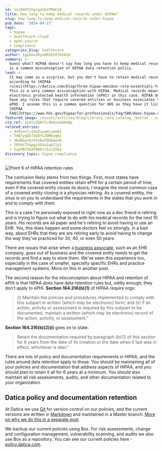 ```yaml
---
id: 1aJQXUtCFgsgaSEoYMeEi8
title: How long to keep medical records under HIPAA?
slug: how-long-to-keep-medical-records-under-hipaa
pub_date: '2014-04-17'
tags:
  - hipaa
  - healthcare-cloud
  - open-source
  - compliance
categories_blog: healthcare
author: 1gpUmvd6yuOKUIUIY620i0
summary: >-
  Guess what? HIPAA doesn't say how long you have to keep medical records. This
  is a common misconception of HIPAA data retention policy.
lead: >
  It may come as a surprise, but you don't have to retain medical records
  according to [HIPAA
  rules](https://datica.com/blog/three-hipaa-omnibus-rule-essentials-for-it-security/).
  This is a very common misconception with HIPAA. Medical records means
  electronic protected health information (ePHI) in this case. HIPAA does not
  have any rules that require covered entities or business associates to retain
  ePHI. I assume this is a common question for HHS as they have it listed in a
  [HIPAA
  FAQ](https://www.hhs.gov/hipaa/for-professionals/faq/580/does-hipaa-require-covered-entities-to-keep-medical-records-for-any-period/index.html).
featured_image: /assets/articles/blog/Library_card_catalog__boston_-_sanwal-deen-93466.jpg
cta_ref: 2yAtuZDAYlL96AiVw6mnBp
related_entries:
  - 4VBvunljxmaIuyqmiuemA2
  - 7HB7ygGh7aG8Ys2OMkqqK2
  - 3bwNayxEnYkukwYQ6Qqee0
  - 20YHiTYApqcUS4sEqGSIyS
  - 5apPBY3GdFBA9rvIa1ZXma
discovery_topic: hipaa-compliance
---
```

![Point 6 of HIPAA retention rules](/assets/articles/blog/blog-main-retention.png)

The confusion likely stems from two things. First, most states have requirements that covered entities retain ePHI for a certain period of time, even if the covered entity closes its doors; I imagine the most common case of a covered entity closing is a physician retiring. As a covered entitiy, the onus is on you to understand the requirements in the states that you work in and to comply with them.

This is a case I'm personally exposed to right now as a doc friend is retiring and is trying to figure out what to do with his medical records for the next 10 years. His records are all paper and he's retiring to avoid having to use an EHR. Yes, this does happen and some doctors feel so strongly, in a bad way, about EHRs that they are are retiring early to avoid having to change the way they've practiced for 30, 40, or even 50 years.

There are issues that arise when a [business associate](https://datica.com/blog/3-common-misconceptions-about-business-associate-agreements/), such as an EHR company, goes out of business and the covered entity needs to get the records and find a way to store them. We've seen this experience too, especially in the case of smaller, specialty specific EHRs and practice management systems. More on this in another post.

The second reason for the misconception about HIPAA and retention of ePHI is that HIPAA does have data retention rules but, oddly enough, they don't apply to ePHI. **Section 164.316(b)(1)** of HIPAA require orgs:

> (i) Maintain the policies and procedures implemented to comply with this subpart in written (which may be electronic) form; and (ii) if an action, activity or assessment is required by this subpart to be documented, maintain a written (which may be electronic) record of the action, activity, or assessment.” 

**Section 164.316(b)(2)(i)** goes on to state:

> Retain the documentation required by paragraph (b)(1) of this section for 6 years from the date of its creation or the date when it last was in effect, whichever is later.”

There are lots of policy and documentation requirements in HIPAA, and the rules around data retention apply to those. You should be maintaining all of your policies and documentation that address aspects of HIPAA, and you should plan to retain it all for 6 years at a minimum. You should also maintain all risk assessments, audits, and other documentation related to your organization.

## Datica policy and documentation retention

At Datica we use [Git](https://git-scm.com/) for version control on our policies, and the current versions are written in [Markdown](https://github.com/adam-p/markdown-here/wiki/Markdown-Cheatsheet) and maintained in a Master branch. [More on why we do this in a separate post](https://datica.com/blog/our-company-policies-now-available-free-on-github/).

We backup our current policies using Box. For risk assessments, change and configuration management, vulnerability scanning, and audits we also use Box as a repository. You can see our current policies here - [policy.datica.com](https://policy.datica.com).


  